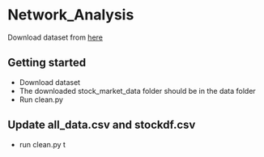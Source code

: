 # Network_Analysis

Download dataset from [here](https://www.kaggle.com/datasets/paultimothymooney/stock-market-data?resource=download)

## Getting started
- Download dataset
- The downloaded stock_market_data folder should be in the data folder
- Run clean.py

## Update all_data.csv and stockdf.csv
- run clean.py t